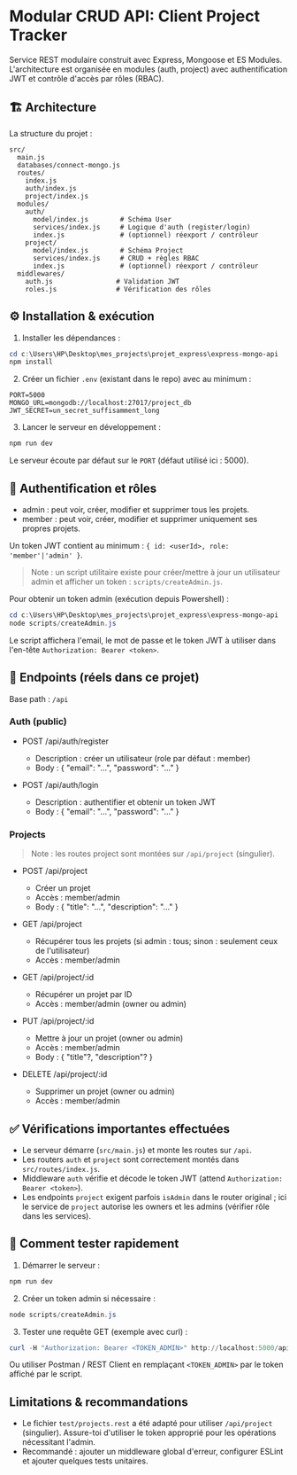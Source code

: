 # Modular CRUD API: Client Project Tracker

Service REST modulaire construit avec Express, Mongoose et ES Modules. L'architecture est organisée en modules (auth, project) avec authentification JWT et contrôle d'accès par rôles (RBAC).

## 🏗️ Architecture

La structure du projet :

```
src/
  main.js
  databases/connect-mongo.js
  routes/
    index.js
    auth/index.js
    project/index.js
  modules/
    auth/
      model/index.js        # Schéma User
      services/index.js     # Logique d'auth (register/login)
      index.js              # (optionnel) réexport / contrôleur
    project/
      model/index.js        # Schéma Project
      services/index.js     # CRUD + règles RBAC
      index.js              # (optionnel) réexport / contrôleur
  middlewares/
    auth.js                # Validation JWT
    roles.js               # Vérification des rôles
```

## ⚙️ Installation & exécution

1. Installer les dépendances :

```powershell
cd c:\Users\HP\Desktop\mes_projects\projet_express\express-mongo-api
npm install
```

2. Créer un fichier `.env` (existant dans le repo) avec au minimum :

```
PORT=5000
MONGO_URL=mongodb://localhost:27017/project_db
JWT_SECRET=un_secret_suffisamment_long
```

3. Lancer le serveur en développement :

```powershell
npm run dev
```

Le serveur écoute par défaut sur le `PORT` (défaut utilisé ici : 5000).

## 🔑 Authentification et rôles

- admin : peut voir, créer, modifier et supprimer tous les projets.
- member : peut voir, créer, modifier et supprimer uniquement ses propres projets.

Un token JWT contient au minimum : `{ id: <userId>, role: 'member'|'admin' }`.

> Note : un script utilitaire existe pour créer/mettre à jour un utilisateur admin et afficher un token : `scripts/createAdmin.js`.

Pour obtenir un token admin (exécution depuis Powershell) :

```powershell
cd c:\Users\HP\Desktop\mes_projects\projet_express\express-mongo-api
node scripts/createAdmin.js
```

Le script affichera l'email, le mot de passe et le token JWT à utiliser dans l'en-tête `Authorization: Bearer <token>`.

## 🔗 Endpoints (réels dans ce projet)

Base path : `/api`

### Auth (public)

- POST /api/auth/register
  - Description : créer un utilisateur (role par défaut : member)
  - Body : { "email": "...", "password": "..." }

- POST /api/auth/login
  - Description : authentifier et obtenir un token JWT
  - Body : { "email": "...", "password": "..." }

### Projects

> Note : les routes project sont montées sur `/api/project` (singulier).

- POST /api/project
  - Créer un projet
  - Accès : member/admin
  - Body : { "title": "...", "description": "..." }

- GET /api/project
  - Récupérer tous les projets (si admin : tous; sinon : seulement ceux de l'utilisateur)
  - Accès : member/admin

- GET /api/project/:id
  - Récupérer un projet par ID
  - Accès : member/admin (owner ou admin)

- PUT /api/project/:id
  - Mettre à jour un projet (owner ou admin)
  - Accès : member/admin
  - Body : { "title"?, "description"? }

- DELETE /api/project/:id
  - Supprimer un projet (owner ou admin)
  - Accès : member/admin

## ✅ Vérifications importantes effectuées

- Le serveur démarre (`src/main.js`) et monte les routes sur `/api`.
- Les routers `auth` et `project` sont correctement montés dans `src/routes/index.js`.
- Middleware `auth` vérifie et décode le token JWT (attend `Authorization: Bearer <token>`).
- Les endpoints `project` exigent parfois `isAdmin` dans le router original ; ici le service de `project` autorise les owners et les admins (vérifier rôle dans les services).

## 🧪 Comment tester rapidement

1. Démarrer le serveur :

```powershell
npm run dev
```

2. Créer un token admin si nécessaire :

```powershell
node scripts/createAdmin.js
```

3. Tester une requête GET (exemple avec curl) :

```powershell
curl -H "Authorization: Bearer <TOKEN_ADMIN>" http://localhost:5000/api/project
```

Ou utiliser Postman / REST Client en remplaçant `<TOKEN_ADMIN>` par le token affiché par le script.

## Limitations & recommandations

- Le fichier `test/projects.rest` a été adapté pour utiliser `/api/project` (singulier). Assure-toi d'utiliser le token approprié pour les opérations nécessitant l'admin.
- Recommandé : ajouter un middleware global d'erreur, configurer ESLint et ajouter quelques tests unitaires.

